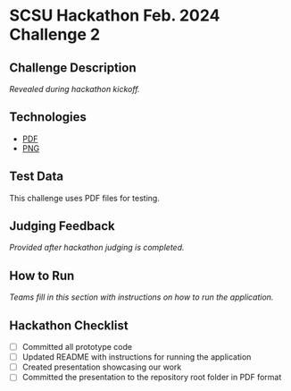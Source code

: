 # SCSU Hackathon Feb. 2024 Challenge 2

## Challenge Description
*Revealed during hackathon kickoff.*

## Technologies
 - [PDF](https://www.adobe.com/acrobat/about-adobe-pdf.html)
 - [PNG](https://shorthand.com/the-craft/what-is-a-png-file/index.html)

## Test Data
This challenge uses PDF files for testing.

## Judging Feedback
*Provided after hackathon judging is completed.*

## How to Run
*Teams fill in this section with instructions on how to run the application.*

## Hackathon Checklist
 - [ ] Committed all prototype code
 - [ ] Updated README with instructions for running the application
 - [ ] Created presentation showcasing our work
 - [ ] Committed the presentation to the repository root folder in PDF format
